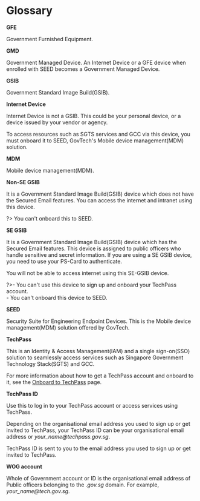 # Glossary

<!--
Guidelines for anybody adding a new entry to this page.

To add a new word:
 1. Place it in the alphabetical order.
 2. Enclose it by
 <a id="word-in-lower-case">

 **word**

 </a>

 3. Include a line space before and after the word.
 -->

**GFE**

Government Furnished Equipment.

**GMD**

Government Managed Device. An Internet Device or a GFE device when enrolled with SEED becomes a Government Managed Device.

**GSIB**

Government Standard Image Build(GSIB).

**Internet Device**

Internet Device is not a GSIB. This could be your personal device, or a device issued by your vendor or agency.

To access resources such as SGTS services and GCC via this device, you must onboard it to SEED, GovTech's Mobile device management(MDM) solution.

**MDM**

Mobile device management(MDM).

**Non-SE GSIB**

It is a Government Standard Image Build(GSIB) device which does not have the Secured Email features. You can access the internet and intranet using this device. 

?> You can't onboard this to SEED.

**SE GSIB**

It is a Government Standard Image Build(GSIB) device which has the Secured Email features. This device is assigned to public officers who handle sensitive and secret information. If you are using a SE GSIB device, you need to use your PS-Card to authenticate. 

You will not be able to access internet using this SE-GSIB device.  

?>- You can't use this device to sign up and onboard your TechPass account.<br>- You can't onboard this device to SEED.

**SEED**

Security Suite for Engineering Endpoint Devices. This is the Mobile device management(MDM) solution offered by GovTech.

**TechPass**

This is an Identity & Access Management(IAM) and a single sign-on(SSO) solution to seamlessly access services such as Singapore Government Technology Stack(SGTS) and GCC.

For more information about how to get a TechPass account and onboard to it, see the [Onboard to TechPass](onboard-to-techpass.md) page. 

**TechPass ID**

Use this to log in to your TechPass account or access services using TechPass. 

Depending on the organisational email address you used to sign up or get invited to TechPass, your TechPass ID can be your organisational email address or *your_name<span>@</span>techpass.gov.sg*.

TechPass ID is sent to you to the email address you used to sign up or get invited to TechPass.

**WOG account**

Whole of Government account or ID is the organisational email address of Public officers belonging to the *.gov.sg* domain. For example, *your_name<span>@</span>tech.gov.sg*.
